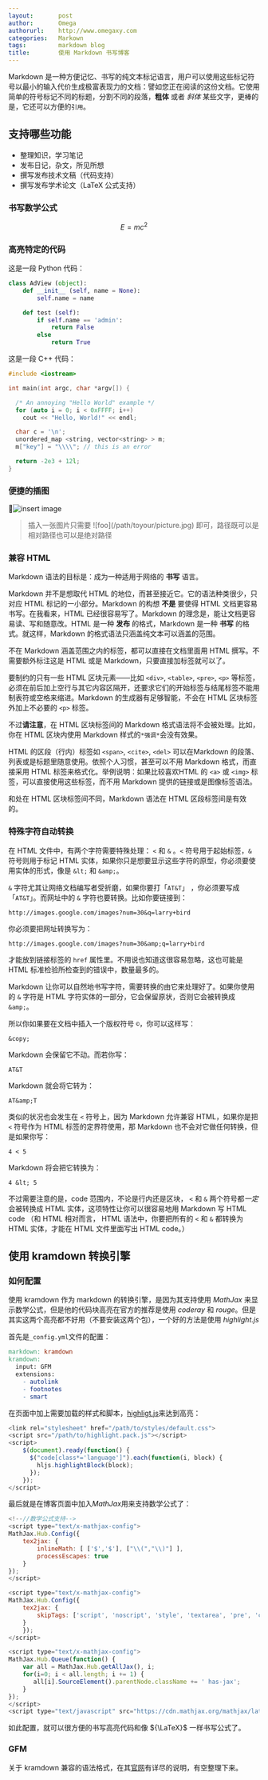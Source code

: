 ```yaml
---
layout:       post
author:       Omega
authorurl:    http://www.omegaxy.com
categories:   Markown
tags:         markdown blog
title:        使用 Markdown 书写博客
---
```


Markdown 是一种方便记忆、书写的纯文本标记语言，用户可以使用这些标记符号以最小的输入代价生成极富表现力的文档：譬如您正在阅读的这份文档。它使用简单的符号标记不同的标题，分割不同的段落，**粗体** 或者 *斜体* 某些文字，更棒的是，它还可以方便的`引用`。

## 支持哪些功能

* 整理知识，学习笔记
* 发布日记，杂文，所见所想
* 撰写发布技术文稿（代码支持）
* 撰写发布学术论文（LaTeX 公式支持）

### 书写数学公式

$$E=mc^2$$

### 高亮特定的代码

这是一段 Python 代码：

~~~python
class AdView (object):
    def __init__ (self, name = None):
        self.name = name

    def test (self):
        if self.name == 'admin':
            return False
        else
            return True
~~~

这是一段 C++ 代码：

~~~cpp
#include <iostream>

int main(int argc, char *argv[]) {

  /* An annoying "Hello World" example */
  for (auto i = 0; i < 0xFFFF; i++)
    cout << "Hello, World!" << endl;

  char c = '\n';
  unordered_map <string, vector<string> > m;
  m["key"] = "\\\\"; // this is an error

  return -2e3 + 12l;
}
~~~

### 便捷的插图

![insert image](/Pictures/insert_a_image_quickly.png)

> 插入一张图片只需要 \!\[foo](/path/toyour/picture.jpg) 即可，路径既可以是相对路径也可以是绝对路径

### 兼容 HTML

Markdown 语法的目标是：成为一种适用于网络的 **书写** 语言。

Markdown 并不是想取代 HTML 的地位，而甚至接近它。它的语法种类很少，只对应 HTML 标记的一小部分。Markdown 的构想 **不是** 要使得 HTML 文档更容易书写。在我看来，HTML 已经很容易写了。Markdown 的理念是，能让文档更容易读、写和随意改。HTML 是一种 **发布** 的格式，Markdown 是一种 **书写** 的格式。就这样，Markdown 的格式语法只涵盖纯文本可以涵盖的范围。

不在 Markdown 涵盖范围之内的标签，都可以直接在文档里面用 HTML 撰写。不需要额外标注这是 HTML 或是 Markdown，只要直接加标签就可以了。

要制约的只有一些 HTML 区块元素――比如 `<div>`, `<table>`, `<pre>`, `<p>` 等标签，必须在前后加上空行与其它内容区隔开，还要求它们的开始标签与结尾标签不能用制表符或空格来缩进。Markdown 的生成器有足够智能，不会在 HTML 区块标签外加上不必要的 `<p>` 标签。

不过**请注意**，在 HTML 区块标签间的 Markdown 格式语法将不会被处理。比如，你在 HTML 区块内使用 Markdown 样式的`*强调*`会没有效果。

HTML 的区段（行内）标签如 `<span>`, `<cite>`, `<del>` 可以在Markdown 的段落、列表或是标题里随意使用。依照个人习惯，甚至可以不用 Markdown 格式，而直接采用 HTML 标签来格式化。举例说明：如果比较喜欢HTML 的 `<a>` 或 `<img>` 标签，可以直接使用这些标签，而不用 Markdown 提供的链接或是图像标签语法。

和处在 HTML 区块标签间不同，Markdown 语法在 HTML 区段标签间是有效的。

### 特殊字符自动转换

在 HTML 文件中，有两个字符需要特殊处理： `<` 和 `&` 。`<` 符号用于起始标签，`&` 符号则用于标记 HTML 实体，如果你只是想要显示这些字符的原型，你必须要使用实体的形式，像是 `&lt;` 和 `&amp;`。

`&` 字符尤其让网络文档编写者受折磨，如果你要打「`AT&T`」 ，你必须要写成「`AT&T`」。而网址中的 `&` 字符也要转换。比如你要链接到：

    http://images.google.com/images?num=30&q=larry+bird

你必须要把网址转换写为：

    http://images.google.com/images?num=30&amp;q=larry+bird

才能放到链接标签的 `href` 属性里。不用说也知道这很容易忽略，这也可能是 HTML 标准检验所检查到的错误中，数量最多的。

Markdown 让你可以自然地书写字符，需要转换的由它来处理好了。如果你使用的 `&` 字符是 HTML 字符实体的一部分，它会保留原状，否则它会被转换成 `&amp;`。

所以你如果要在文档中插入一个版权符号 `©`，你可以这样写：

    &copy;

Markdown 会保留它不动。而若你写：

    AT&T

Markdown 就会将它转为：

    AT&amp;T

类似的状况也会发生在 `<` 符号上，因为 Markdown 允许兼容 HTML，如果你是把 `<` 符号作为 HTML 标签的定界符使用，那 Markdown 也不会对它做任何转换，但是如果你写：

    4 < 5

Markdown 将会把它转换为：

    4 &lt; 5

不过需要注意的是，code 范围内，不论是行内还是区块， `<` 和 `&` 两个符号都*一定*会被转换成 HTML 实体，这项特性让你可以很容易地用 Markdown 写 HTML code （和 HTML 相对而言， HTML 语法中，你要把所有的 `<` 和 `&` 都转换为 HTML 实体，才能在 HTML 文件里面写出 HTML code。）

## 使用 kramdown 转换引擎

### 如何配置

使用 kramdown 作为 markdown 的转换引擎，是因为其支持使用 *MathJax* 来显示数学公式，但是他的代码块高亮在官方的推荐是使用 *coderay* 和 *rouge*。但是其实这两个高亮都不好用（不要安装这两个包），一个好的方法是使用 *highlight.js*

首先是`_config.yml`文件的配置：

~~~Makefile
markdown: kramdown
kramdown:
  input: GFM
  extensions:
    - autolink
    - footnotes
    - smart
~~~

在页面中加上需要加载的样式和脚本，[highligt.js](https://highlightjs.org/usage/)来达到高亮：

~~~javascript
<link rel="stylesheet" href="/path/to/styles/default.css">
<script src="/path/to/highlight.pack.js"></script>
<script>
	$(document).ready(function() {
	  $("code[class*='language']").each(function(i, block) {
	    hljs.highlightBlock(block);
	  });
	});
</script>
~~~

最后就是在博客页面中加入*MathJax*用来支持数学公式了：

~~~javascript
<!--//数学公式支持-->
<script type="text/x-mathjax-config">
MathJax.Hub.Config({
    tex2jax: {
        inlineMath: [ ['$','$'], ["\\(","\\)"] ],
        processEscapes: true
    }
});
</script>

<script type="text/x-mathjax-config">
MathJax.Hub.Config({
    tex2jax: {
        skipTags: ['script', 'noscript', 'style', 'textarea', 'pre', 'code']
    }
    });
</script>

<script type="text/x-mathjax-config">
MathJax.Hub.Queue(function() {
    var all = MathJax.Hub.getAllJax(), i;
    for(i=0; i < all.length; i += 1) {
       all[i].SourceElement().parentNode.className += ' has-jax';
    }
});
</script>
<script type="text/javascript" src="https://cdn.mathjax.org/mathjax/latest/MathJax.js?config=TeX-AMS-MML_HTMLorMML"></script>
~~~

如此配置，就可以很方便的书写高亮代码和像 ${\LaTeX}$ 一样书写公式了。

### GFM

关于 kramdown 兼容的语法格式，在其[官网](http://kramdown.gettalong.org/syntax.html)有详尽的说明，有空整理下来。
